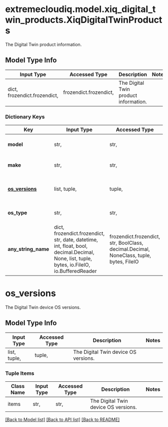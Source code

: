 # extremecloudiq.model.xiq_digital_twin_products.XiqDigitalTwinProducts

The Digital Twin product information.

## Model Type Info
Input Type | Accessed Type | Description | Notes
------------ | ------------- | ------------- | -------------
dict, frozendict.frozendict,  | frozendict.frozendict,  | The Digital Twin product information. | 

### Dictionary Keys
Key | Input Type | Accessed Type | Description | Notes
------------ | ------------- | ------------- | ------------- | -------------
**model** | str,  | str,  | The Digital Twin device model. | 
**make** | str,  | str,  | The Digital Twin device make. | 
**[os_versions](#os_versions)** | list, tuple,  | tuple,  | The Digital Twin device OS versions. | 
**os_type** | str,  | str,  | The Digital Twin device OS type. | [optional] 
**any_string_name** | dict, frozendict.frozendict, str, date, datetime, int, float, bool, decimal.Decimal, None, list, tuple, bytes, io.FileIO, io.BufferedReader | frozendict.frozendict, str, BoolClass, decimal.Decimal, NoneClass, tuple, bytes, FileIO | any string name can be used but the value must be the correct type | [optional]

# os_versions

The Digital Twin device OS versions.

## Model Type Info
Input Type | Accessed Type | Description | Notes
------------ | ------------- | ------------- | -------------
list, tuple,  | tuple,  | The Digital Twin device OS versions. | 

### Tuple Items
Class Name | Input Type | Accessed Type | Description | Notes
------------- | ------------- | ------------- | ------------- | -------------
items | str,  | str,  | The Digital Twin device OS versions. | 

[[Back to Model list]](../../README.md#documentation-for-models) [[Back to API list]](../../README.md#documentation-for-api-endpoints) [[Back to README]](../../README.md)

